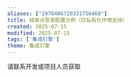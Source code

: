```yaml
---
aliases: ["1970486720331756460"]
title: 域单点登录配置示例（仅私有化环境支持）
created: 2025-07-15
modified: 2025-07-15
tags: ['集成引擎']
theme: 集成引擎
---
```


请联系开发或项目人员获取